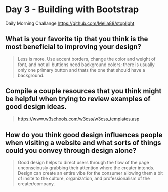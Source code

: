 # Day 3 - Building with Bootstrap
Daily Morning Challange https://github.com/Melia88/stoplight 

## What is your favorite tip that you think is the most beneficial to improving your design?
>Less is more. Use accent borders, change the color and weight of font, and not all buttions need background colors; there is usually only one primary button and thats the one that should have a background.


## Compile a couple resources that you think might be helpful when trying to review examples of good design ideas.
> https://www.w3schools.com/w3css/w3css_templates.asp 


## How do you think good design influences people when visiting a website and what sorts of things could you convey through design alone?
>Good design helps to direct users through the flow of the page unconsciously grabbing their attention where the creater intends. Design can create an entire vibe for the consumer allowing them a bit of insite to the culture, organization, and professionalism of the creater/company. 